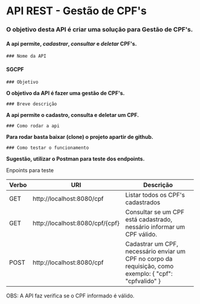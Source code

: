 # API REST - Gestão de CPF's

### O objetivo desta API é criar uma solução para Gestão de __CPF's__.

#### A api permite, *cadastrar*, *consultar* e *deletar* CPF's.


	### Nome da API

#### SGCPF

	### Objetivo

**O objetivo da API é fazer uma gestão de CPF's.**

	### Breve descrição 

**A api permite o cadastro, consulta e deletar um CPF.**

	### Como rodar a api

**Para rodar basta baixar (clone) o projeto apartir de github.**


	### Como testar o funcionamento

__Sugestão, utilizar o Postman para teste dos endpoints.__

Enpoints para teste

|Verbo|URI|Descrição|
|-|-|-|
|GET | http://localhost:8080/cpf | Listar todos os CPF's cadastrados  |
|GET | http://localhost:8080/cpf/{cpf} | Consultar se um CPF está cadastrado, nessário informar um CPF válido. |
|POST | http://localhost:8080/cpf | Cadastrar um CPF, necessário enviar um CPF no corpo da requisição, como exemplo: { "cpf": "cpfvalido" }||DELETE|http://localhost:8080/cpf/{cpf}|Deletar um CPF, necessário informar um CPF "válido" na url da requisição.|

OBS: A API faz verifica se o CPF informado é válido.


